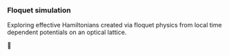 ### Floquet simulation

Exploring effective Hamiltonians created via floquet physics from local time dependent potentials on an optical lattice.

:seedling: